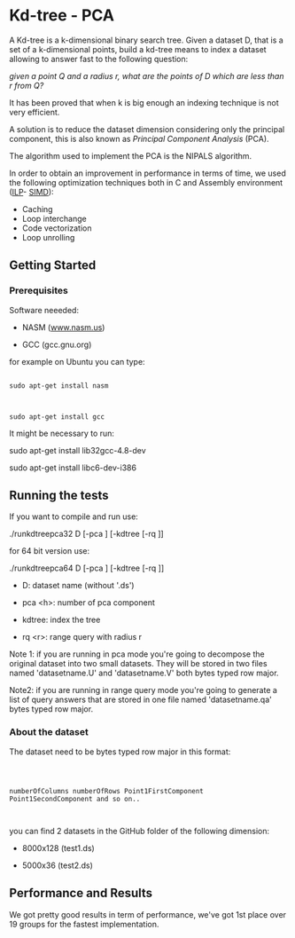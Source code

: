 # Kd-tree - PCA

  

A Kd-tree is a k-dimensional binary search tree. Given a dataset D, that is a set of a k-dimensional points, build a kd-tree means to index a dataset allowing to answer fast to the following question:

  

*given a point Q and a radius r, what are the points of D which are less than r from Q?*

  
  

It has been proved that when k is big enough an indexing technique is not very efficient.

  

A solution is to reduce the dataset dimension considering only the principal component, this is also known as *Principal Component Analysis* (PCA).


The algorithm used to implement the PCA is the NIPALS algorithm. 

In order to obtain an improvement in performance in terms of time, we used the following optimization techniques both in C  and  Assembly environment ([ILP](https://en.wikipedia.org/wiki/Instruction-level_parallelism)- [SIMD](https://en.wikipedia.org/wiki/SIMD)):


- Caching
- Loop interchange
- Code vectorization
- Loop unrolling


 

  

## Getting Started

  

  

### Prerequisites

  

Software neeeded:

  

- NASM (www.nasm.us)

- GCC (gcc.gnu.org)

  

for example on Ubuntu you can type:

```

sudo apt-get install nasm

  

sudo apt-get install gcc

```

  

It might be necessary to run:

  

sudo apt-get install lib32gcc-4.8-dev

sudo apt-get install libc6-dev-i386

  
  
  

## Running the tests

  

  

If you want to compile and run use:

  

./runkdtreepca32 D [-pca <h>] [-kdtree [-rq <r>]]

  

for 64 bit version use:

  

./runkdtreepca64 D [-pca <h>] [-kdtree [-rq <r>]]

  
  

- D: dataset name (without '.ds')

- pca <<h>h>: number of pca component

- kdtree: index the tree

- rq <<r>r>: range query with radius r

Note 1: if you are running in pca mode you're going to decompose the original dataset into two small datasets. They will be stored in two files named 'datasetname.U' and 'datasetname.V' both bytes typed row major.

  
  

Note2: if you are running in range query mode you're going to generate a list of query answers that are stored in one file named 'datasetname.qa' bytes typed row major.

  
  

### About the dataset

  

The dataset need to be bytes typed row major in this format:

```

  

numberOfColumns numberOfRows Point1FirstComponent Point1SecondComponent and so on..

  

```

  

you can find 2 datasets in the GitHub folder of the following dimension:

  

- 8000x128 (test1.ds)

- 5000x36 (test2.ds)

  
  
  
  

## Performance and Results

  

We got pretty good results in term of performance, we've got 1st place over 19 groups for the fastest implementation.

  